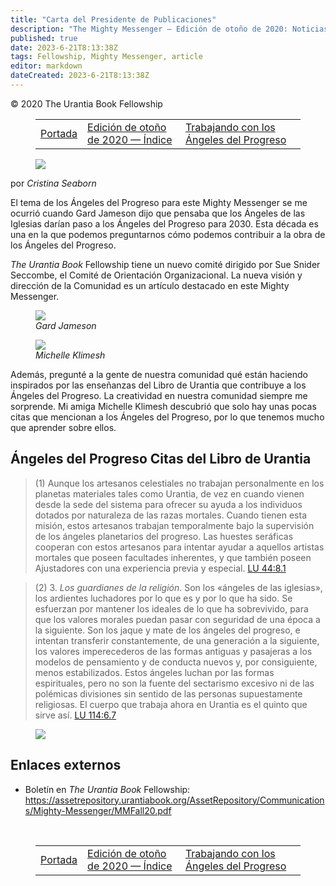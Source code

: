 ```yaml
---
title: "Carta del Presidente de Publicaciones"
description: "The Mighty Messenger — Edición de otoño de 2020: Noticias y opiniones para los lectores de El Libro de Urantia"
published: true
date: 2023-6-21T8:13:38Z
tags: Fellowship, Mighty Messenger, article
editor: markdown
dateCreated: 2023-6-21T8:13:38Z
---
```


<p class="v-card v-sheet theme--light grey lighten-3 px-2">© 2020 The Urantia Book Fellowship</p>
<figure class="table chapter-navigator">
  <table>
    <tbody>
      <tr>
        <td>
        <a href="/es/article/The_Mighty_Messenger/The_Mighty_Messenger_2020_Fall_Cover">
          <span class="mdi mdi-arrow-left-drop-circle"></span><span class="pl-2">Portada</span>
        </a>
        </td>
        <td>
        <a href="/es/index/articles_mighty_messenger#edición-de-otoño-de-2020">
          <span class="mdi mdi-book-open-variant"></span><span class="pl-2">Edición de otoño de 2020 — Índice</span>
        </a>
        </td>
        <td>
        <a href="/es/article/Chuck_Thurston/Working_with_the_Angels_of_Progress">
          <span class="pr-2">Trabajando con los Ángeles del Progreso</span><span class="mdi mdi-arrow-right-drop-circle"></span>
        </a>
        </td>
      </tr>
    </tbody>
  </table>
</figure>



<figure id="Figure_1" class="image urantiapedia estilo-imagen-alinear-izquierda">
<img src="/image/article/The_Mighty_Messenger/2020_Fall/002.jpg">
</figure>

por _Cristina Seaborn_

El tema de los Ángeles del Progreso para este Mighty Messenger se me ocurrió cuando Gard Jameson dijo que pensaba que los Ángeles de las Iglesias darían paso a los Ángeles del Progreso para 2030. Esta década es una en la que podemos preguntarnos cómo podemos contribuir a la obra de los Ángeles del Progreso.

_The Urantia Book_ Fellowship tiene un nuevo comité dirigido por Sue Snider Seccombe, el Comité de Orientación Organizacional. La nueva visión y dirección de la Comunidad es un artículo destacado en este Mighty Messenger.

<figure id="Figure_2" class="image urantiapedia">
<img src="/image/article/The_Mighty_Messenger/2020_Fall/005.jpg">
<figcaption><em>Gard Jameson</em></figcaption>
</figure>

<figure id="Figure_3" class="image urantiapedia">
<img src="/image/article/The_Mighty_Messenger/2020_Fall/003.jpg">
<figcaption><em>Michelle Klimesh</em></figcaption>
</figure>

Además, pregunté a la gente de nuestra comunidad qué están haciendo inspirados por las enseñanzas del Libro de Urantia que contribuye a los Ángeles del Progreso. La creatividad en nuestra comunidad siempre me sorprende. Mi amiga Michelle Klimesh descubrió que solo hay unas pocas citas que mencionan a los Ángeles del Progreso, por lo que tenemos mucho que aprender sobre ellos.

## Ángeles del Progreso Citas del Libro de Urantia

> (1) Aunque los artesanos celestiales no trabajan personalmente en los planetas materiales tales como Urantia, de vez en cuando vienen desde la sede del sistema para ofrecer su ayuda a los individuos dotados por naturaleza de las razas mortales. Cuando tienen esta misión, estos artesanos trabajan temporalmente bajo la supervisión de los ángeles planetarios del progreso. Las huestes seráficas cooperan con estos artesanos para intentar ayudar a aquellos artistas mortales que poseen facultades inherentes, y que también poseen Ajustadores con una experiencia previa y especial. <a id="a61_568"></a>[LU 44:8.1](/es/The_Urantia_Book/44#p8_1)

> (2) 3. *Los guardianes de la religión*. Son los «ángeles de las iglesias», los ardientes luchadores por lo que es y por lo que ha sido. Se esfuerzan por mantener los ideales de lo que ha sobrevivido, para que los valores morales puedan pasar con seguridad de una época a la siguiente. Son los jaque y mate de los ángeles del progreso, e intentan transferir constantemente, de una generación a la siguiente, los valores imperecederos de las formas antiguas y pasajeras a los modelos de pensamiento y de conducta nuevos y, por consiguiente, menos estabilizados. Estos ángeles luchan por las formas espirituales, pero no son la fuente del sectarismo excesivo ni de las polémicas divisiones sin sentido de las personas supuestamente religiosas. El cuerpo que trabaja ahora en Urantia es el quinto que sirve así. <a id="a63_743"></a>[LU 114:6.7](/es/The_Urantia_Book/114#p6_7)

<figure id="Figure_4" class="image urantiapedia">
<img src="/image/article/The_Mighty_Messenger/2020_Fall/004.jpg">
</figure>

## Enlaces externos

* Boletín en _The Urantia Book_ Fellowship: https://assetrepository.urantiabook.org/AssetRepository/Communications/Mighty-Messenger/MMFall20.pdf

<br>



<figure class="table chapter-navigator">
  <table>
    <tbody>
      <tr>
        <td>
        <a href="/es/article/The_Mighty_Messenger/The_Mighty_Messenger_2020_Fall_Cover">
          <span class="mdi mdi-arrow-left-drop-circle"></span><span class="pl-2">Portada</span>
        </a>
        </td>
        <td>
        <a href="/es/index/articles_mighty_messenger#edición-de-otoño-de-2020">
          <span class="mdi mdi-book-open-variant"></span><span class="pl-2">Edición de otoño de 2020 — Índice</span>
        </a>
        </td>
        <td>
        <a href="/es/article/Chuck_Thurston/Working_with_the_Angels_of_Progress">
          <span class="pr-2">Trabajando con los Ángeles del Progreso</span><span class="mdi mdi-arrow-right-drop-circle"></span>
        </a>
        </td>
      </tr>
    </tbody>
  </table>
</figure>

